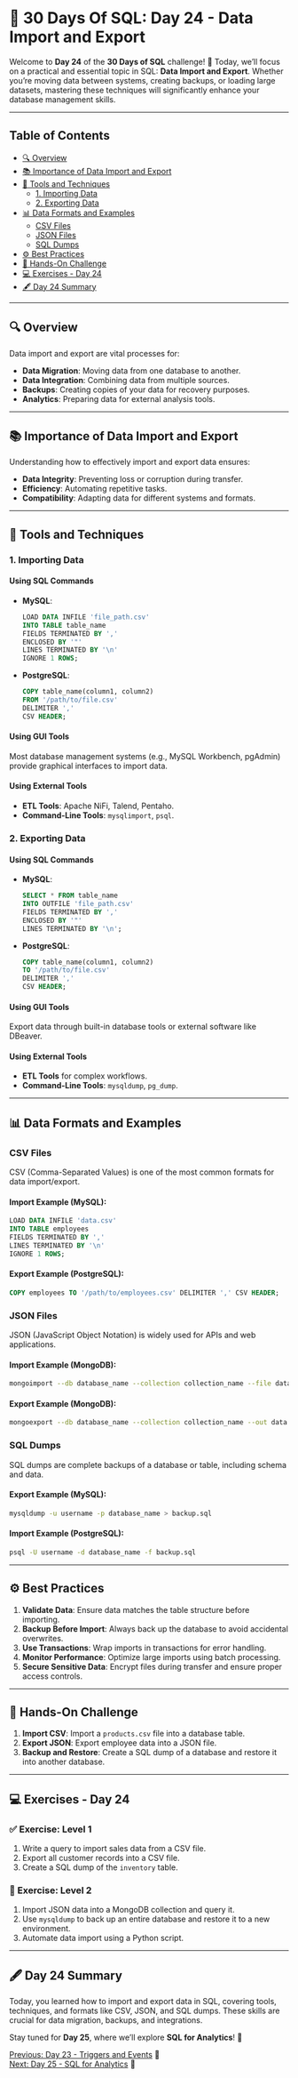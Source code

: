 # 📘 30 Days Of SQL: Day 24 - Data Import and Export

Welcome to **Day 24** of the **30 Days of SQL** challenge! 🎉 Today, we’ll focus on a practical and essential topic in SQL: **Data Import and Export**. Whether you’re moving data between systems, creating backups, or loading large datasets, mastering these techniques will significantly enhance your database management skills.

---

## Table of Contents

- [🔍 Overview](#-overview)
- [📚 Importance of Data Import and Export](#-importance-of-data-import-and-export)
- [🔧 Tools and Techniques](#-tools-and-techniques)
  - [1. Importing Data](#1-importing-data)
  - [2. Exporting Data](#2-exporting-data)
- [📊 Data Formats and Examples](#-data-formats-and-examples)
  - [CSV Files](#csv-files)
  - [JSON Files](#json-files)
  - [SQL Dumps](#sql-dumps)
- [⚙️ Best Practices](#⚙️-best-practices)
- [🎯 Hands-On Challenge](#-hands-on-challenge)
- [💻 Exercises - Day 24](#-exercises---day-24)
- [🖋️ Day 24 Summary](#-day-24-summary)

---

## 🔍 Overview

Data import and export are vital processes for:

- **Data Migration**: Moving data from one database to another.
- **Data Integration**: Combining data from multiple sources.
- **Backups**: Creating copies of your data for recovery purposes.
- **Analytics**: Preparing data for external analysis tools.

---

## 📚 Importance of Data Import and Export

Understanding how to effectively import and export data ensures:

- **Data Integrity**: Preventing loss or corruption during transfer.
- **Efficiency**: Automating repetitive tasks.
- **Compatibility**: Adapting data for different systems and formats.

---

## 🔧 Tools and Techniques

### 1. Importing Data

#### Using SQL Commands
- **MySQL**:
  ```sql
  LOAD DATA INFILE 'file_path.csv'
  INTO TABLE table_name
  FIELDS TERMINATED BY ','
  ENCLOSED BY '"'
  LINES TERMINATED BY '\n'
  IGNORE 1 ROWS;
  ```

- **PostgreSQL**:
  ```sql
  COPY table_name(column1, column2)
  FROM '/path/to/file.csv'
  DELIMITER ','
  CSV HEADER;
  ```

#### Using GUI Tools
Most database management systems (e.g., MySQL Workbench, pgAdmin) provide graphical interfaces to import data.

#### Using External Tools
- **ETL Tools**: Apache NiFi, Talend, Pentaho.
- **Command-Line Tools**: `mysqlimport`, `psql`.

### 2. Exporting Data

#### Using SQL Commands
- **MySQL**:
  ```sql
  SELECT * FROM table_name
  INTO OUTFILE 'file_path.csv'
  FIELDS TERMINATED BY ','
  ENCLOSED BY '"'
  LINES TERMINATED BY '\n';
  ```

- **PostgreSQL**:
  ```sql
  COPY table_name(column1, column2)
  TO '/path/to/file.csv'
  DELIMITER ','
  CSV HEADER;
  ```

#### Using GUI Tools
Export data through built-in database tools or external software like DBeaver.

#### Using External Tools
- **ETL Tools** for complex workflows.
- **Command-Line Tools**: `mysqldump`, `pg_dump`.

---

## 📊 Data Formats and Examples

### CSV Files
CSV (Comma-Separated Values) is one of the most common formats for data import/export.

#### Import Example (MySQL):
```sql
LOAD DATA INFILE 'data.csv'
INTO TABLE employees
FIELDS TERMINATED BY ','
LINES TERMINATED BY '\n'
IGNORE 1 ROWS;
```

#### Export Example (PostgreSQL):
```sql
COPY employees TO '/path/to/employees.csv' DELIMITER ',' CSV HEADER;
```

### JSON Files
JSON (JavaScript Object Notation) is widely used for APIs and web applications.

#### Import Example (MongoDB):
```bash
mongoimport --db database_name --collection collection_name --file data.json
```

#### Export Example (MongoDB):
```bash
mongoexport --db database_name --collection collection_name --out data.json
```

### SQL Dumps
SQL dumps are complete backups of a database or table, including schema and data.

#### Export Example (MySQL):
```bash
mysqldump -u username -p database_name > backup.sql
```

#### Import Example (PostgreSQL):
```bash
psql -U username -d database_name -f backup.sql
```

---

## ⚙️ Best Practices

1. **Validate Data**: Ensure data matches the table structure before importing.
2. **Backup Before Import**: Always back up the database to avoid accidental overwrites.
3. **Use Transactions**: Wrap imports in transactions for error handling.
4. **Monitor Performance**: Optimize large imports using batch processing.
5. **Secure Sensitive Data**: Encrypt files during transfer and ensure proper access controls.

---

## 🎯 Hands-On Challenge

1. **Import CSV**: Import a `products.csv` file into a database table.
2. **Export JSON**: Export employee data into a JSON file.
3. **Backup and Restore**: Create a SQL dump of a database and restore it into another database.

---

## 💻 Exercises - Day 24

### ✅ Exercise: Level 1

1. Write a query to import sales data from a CSV file.
2. Export all customer records into a CSV file.
3. Create a SQL dump of the `inventory` table.

### 🚀 Exercise: Level 2

1. Import JSON data into a MongoDB collection and query it.
2. Use `mysqldump` to back up an entire database and restore it to a new environment.
3. Automate data import using a Python script.

---

## 🖋️ Day 24 Summary

Today, you learned how to import and export data in SQL, covering tools, techniques, and formats like CSV, JSON, and SQL dumps. These skills are crucial for data migration, backups, and integrations.

Stay tuned for **Day 25**, where we’ll explore **SQL for Analytics**! 🚀

[Previous: Day 23 - Triggers and Events](../Day-23%20Triggers%20And%20Events/Day-23_Triggers_And_Events.md) 🔼  
[Next: Day 25 - SQL for Analytics](../Day-25%20SQL%20For%20Analytics/Day-25_SQL_For_Analytics.md) 🔽


